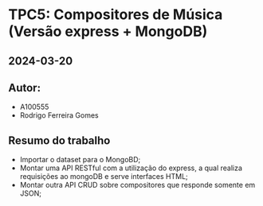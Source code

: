 # TPC5: Compositores de Música (Versão express + MongoDB)
## 2024-03-20

## Autor:
- A100555
- Rodrigo Ferreira Gomes

## Resumo do trabalho

- Importar o dataset para o MongoBD;
- Montar uma API RESTful com a utilização do express, a qual realiza requisições ao mongoDB e serve interfaces HTML;
- Montar outra API CRUD sobre compositores que responde somente em JSON;
